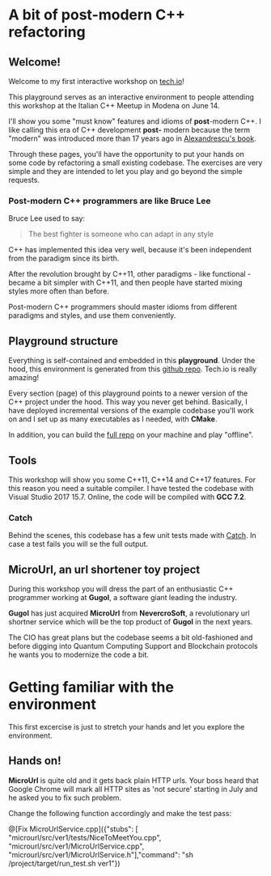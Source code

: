 # A bit of post-modern C++ refactoring

## Welcome!

Welcome to my first interactive workshop on [tech.io](https://tech.io)!

This playground serves as an interactive environment to people attending this workshop at the Italian C++ Meetup in Modena on June 14.

I'll show you some "must know" features and idioms of **post**-modern C++. I like calling this era of C++ development **post-** modern because the term "modern" was introduced more than 17 years ago in [Alexandrescu's book](https://en.wikipedia.org/wiki/Modern_C%2B%2B_Design).

Through these pages, you'll have the opportunity to put your hands on some code by refactoring a small existing codebase. The exercises are very simple and they are intended to let you play and go beyond the simple requests.

### Post-modern C++ programmers are like Bruce Lee

Bruce Lee used to say:

> The best fighter is someone who can adapt in any style

C++ has implemented this idea very well, because it's been independent from the paradigm since its birth.

After the revolution brought by C++11, other paradigms - like functional - became a bit simpler with C++11, and then people have started mixing styles more often than before.

Post-modern C++ programmers should master idioms from different paradigms and styles, and use them conveniently. 

## Playground structure

Everything is self-contained and embedded in this **playground**. Under the hood, this environment is generated from this [github repo](https://github.com/ilpropheta). Tech.io is really amazing!

Every section (page) of this playground points to a newer version of the C++ project under the hood. This way you never get behind. 
Basically, I have deployed incremental versions of the example codebase you'll work on and I set up as many executables as I needed, with **CMake**.

In addition, you can build the [full repo](https://github.com/ilpropheta) on your machine and play "offline".

## Tools

This workshop will show you some C++11, C++14 and C++17 features. For this reason you need a suitable compiler. I have tested the codebase with Visual Studio 2017 15.7. Online, the code will be compiled with **GCC 7.2**.

### Catch

Behind the scenes, this codebase has a few unit tests made with [Catch](https://github.com/catchorg/Catch2). In case a test fails you will se the full output.

## MicroUrl, an url shortener toy project

During this workshop you will dress the part of an enthusiastic C++ programmer working at **Gugol**, a software giant leading the industry.

**Gugol** has just acquired **MicroUrl** from **NevercroSoft**, a revolutionary url shortner service which will be the top product of **Gugol** in the next years.

The CIO has great plans but the codebase seems a bit old-fashioned and before digging into Quantum Computing Support and Blockchain protocols he wants you to modernize the code a bit.

# Getting familiar with the environment

This first excercise is just to stretch your hands and let you explore the environment.

## Hands on!

**MicroUrl** is quite old and it gets back plain HTTP urls. Your boss heard that Google Chrome will mark all HTTP sites as 'not secure' starting in July and he asked you to fix such problem.

Change the following function accordingly and make the test pass:

@[Fix MicroUrlService.cpp]({"stubs": [
    "microurl/src/ver1/tests/NiceToMeetYou.cpp",
    "microurl/src/ver1/MicroUrlService.cpp", 
    "microurl/src/ver1/MicroUrlService.h"],"command": "sh /project/target/run_test.sh ver1"})